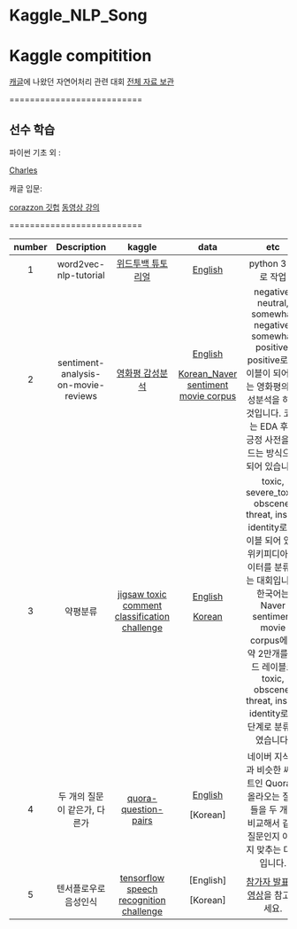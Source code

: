 # Kaggle_NLP_Song
# Kaggle compitition



[캐글](www.kaggle.com )에 나왔던 자연어처리 관련 대회
[전체 자료 보관](https://drive.google.com/open?id=12xIOu6AjulYlF0TFkkgbU_qE5iqReA8a)

==========================

## 선수 학습

파이썬 기초 외 : 

[Charles](http://www.edwith.org/) 


캐글 입문:   

[corazzon 깃헙](https://github.com/corazzon)
[동영상 강의](https://www.youtube.com/channel/UCLR3sD0KB_dWpvcsrLP0aUg)

==========================


| number  | Description       |kaggle      |data      | etc|
|:--------:|:-----------------:|:-----------:|:--------:|:--------:|
| 1        | word2vec-nlp-tutorial|[위드투백 튜토리얼](https://www.kaggle.com/c/word2vec-nlp-tutorial)|[English](https://drive.google.com/open?id=1_u8PLQkM8ZhaDN9Dw72sZ6bot1FPiUz5)| python 3 으로 작업
| 2        | sentiment-analysis-on-movie-reviews|[영화평 감성분석](https://www.kaggle.com/c/sentiment-analysis-on-movie-reviews)|[English](https://drive.google.com/open?id=17iXfPV1j0uRUXmT0_uYln_Z-oLBvVwnD)<p>[Korean_Naver sentiment movie corpus](https://github.com/e9t/nsmc)|negative, neutral, somewhat negative, somewhat positive, positive로 레이블이 되어 있는 영화평의 감성분석을 하는 것입니다. 코드는 EDA 후에 긍정 사전을 만드는 방식으로 되어 있습니다.
| 3        |약평분류|[jigsaw toxic comment classification challenge](https://www.kaggle.com/c/jigsaw-toxic-comment-classification-challenge) |[English](https://drive.google.com/open?id=17iXfPV1j0uRUXmT0_uYln_Z-oLBvVwnD)<p>[Korean](https://drive.google.com/open?id=105zHmChKLUzH4elv3OGbdihlmVfCCTYg)|toxic, severe_toxic, obscene, threat, insult, identity로 레이블 되어 있는 위키피디아 데이터를 분류하는 대회입니다. 한국어는 Naver sentiment movie corpus에서 약 2만개를 핸드 레이블로 toxic, obscene, threat, insult, identity로 5단계로 분류하였습니다.
| 4        |두 개의 질문이 같은가, 다른가|[quora-question-pairs](https://www.kaggle.com/c/quora-question-pairs)|[English](https://drive.google.com/open?id=1QnIWmZ5oR4XO7l3vZiB47toh1Iq4kD36)<p>[Korean]|네이버 지식인과 비슷한 싸이트인 Quora에 올라오는 질문들을 두 개씩 비교해서 같은 질문인지 아닌지 맞추는 대회입니다.  
| 5        |텐서플로우로 음성인식|[tensorflow speech recognition challenge](https://www.kaggle.com/c/tensorflow-speech-recognition-challenge)|[English]<p>[Korean]|[참가자 발표 동영상](https://www.youtube.com/watch?v=zNzAAStE66o&index=13&list=PLsFtzQAC8dDeEroyOe_-gHcdM3d3qzqAF)을 참고하세요.





